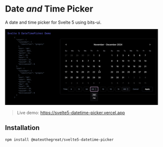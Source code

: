 # Date _and_ Time Picker

A date and time picker for Svelte 5 using bits-ui.

![alt text](<Google Chrome-001276@2x.png>)

> Live demo: <https://svelte5-datetime-picker.vercel.app>

## Installation

```bash
npm install @mateothegreat/svelte5-datetime-picker
```
